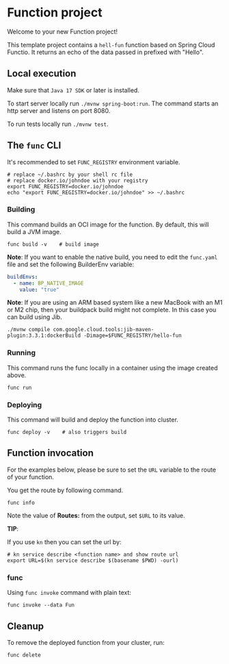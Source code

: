 # Function project

Welcome to your new Function project!

This template project contains a `hell-fun` function based on Spring Cloud Functio. It returns an echo of the data passed in prefixed with "Hello".

## Local execution

Make sure that `Java 17 SDK` or later is installed.

To start server locally run `./mvnw spring-boot:run`.
The command starts an http server and listens on port 8080.

To run tests locally run `./mvnw test`.

## The `func` CLI

It's recommended to set `FUNC_REGISTRY` environment variable.

```shell script
# replace ~/.bashrc by your shell rc file
# replace docker.io/johndoe with your registry
export FUNC_REGISTRY=docker.io/johndoe
echo "export FUNC_REGISTRY=docker.io/johndoe" >> ~/.bashrc
```

### Building

This command builds an OCI image for the function. By default, this will build a JVM image.

```shell script
func build -v    # build image
```

**Note**: If you want to enable the native build, you need to edit the `func.yaml` file and
set the following BuilderEnv variable:

```yaml
buildEnvs:
  - name: BP_NATIVE_IMAGE
    value: "true"
```

**Note**: If you are using an ARM based system like a new MacBook with an M1 or M2 chip, then your buildpack build might not complete. In this case you can build using Jib.

```shell script
./mvnw compile com.google.cloud.tools:jib-maven-plugin:3.3.1:dockerBuild -Dimage=$FUNC_REGISTRY/hello-fun
```

### Running

This command runs the func locally in a container
using the image created above.

```shell script
func run
```

### Deploying

This command will build and deploy the function into cluster.

```shell script
func deploy -v    # also triggers build
```

## Function invocation

For the examples below, please be sure to set the `URL` variable to the route of your function.

You get the route by following command.

```shell script
func info
```

Note the value of **Routes:** from the output, set `$URL` to its value.

__TIP__:

If you use `kn` then you can set the url by:

```shell script
# kn service describe <function name> and show route url
export URL=$(kn service describe $(basename $PWD) -ourl)
```

### func

Using `func invoke` command with plain text:

```shell script
func invoke --data Fun
```

## Cleanup

To remove the deployed function from your cluster, run:

```shell
func delete
```
